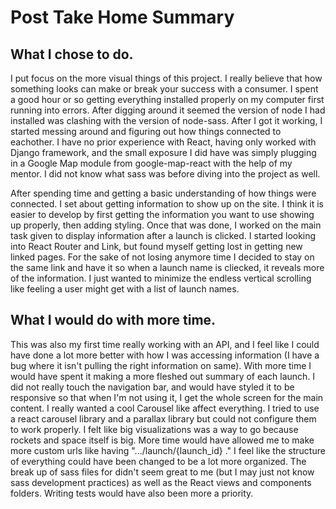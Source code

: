 

# Post Take Home Summary


## What I chose to do.

I put focus on the more visual things of this project. I really believe that how something looks can make or break your success with a consumer. I spent a good hour or so getting everything installed properly on my computer first running into errors. After digging around it seemed the version of node I had installed was clashing with the version of node-sass. After I got it working, I started messing around and figuring out how things connected to eachother. I have no prior experience with React, having only worked with Django framework, and the small exposure I did have was simply plugging in a Google Map module from google-map-react with the help of my mentor. I did not know what sass was before diving into the project as well.

After spending time and getting a basic understanding of how things were connected. I set about getting information to show up on the site. I think it is easier to develop by first getting the information you want to use showing up properly, then adding styling. Once that was done, I worked on the main task given to display information after a launch is clicked. I started looking into React Router and Link, but found myself getting lost in getting new linked pages. For the sake of not losing anymore time I decided to stay on the same link and have it so when a launch name is cliecked, it reveals more of the information. I just wanted to minimize the endless vertical scrolling like feeling a user might get with a list of launch names.


## What I would do with more time.

This was also my first time really working with an API, and I feel like I could have done a lot more better with how I was accessing information (I have a bug where it isn't pulling the right information on same). With more time I would have spent it making a more fleshed out summary of each launch. I did not really touch the navigation bar, and would have styled it to be responsive so that when I'm not using it, I get the whole screen for the main content. I really wanted a cool Carousel like affect everything. I tried to use a react carousel library and a parallax library but could not configure them to work properly. I felt like big visualizations was a way to go because rockets and space itself is big. More time would have allowed me to make more custom urls like having ".../launch/{launch_id} ." I feel like the structure of everything could have been changed to be a lot more organized. The break up of sass files for didn't seem great to me (but I may just not know sass development practices) as well as the React views and components folders. Writing tests would have also been more a priority.
